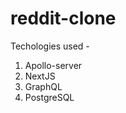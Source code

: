 # reddit-clone
Techologies used - <br/>
1. Apollo-server  <br/>
2. NextJS  <br/>
3. GraphQL <br/>
4. PostgreSQL <br/>
<script >
  console.log('hello world');
  </script>
